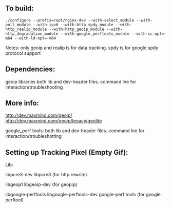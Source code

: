 To build:
-------
```
./configure --prefix=/opt/nginx-dev --with-select_module --with-poll_module --with-ipv6 --with-http_spdy_module --with-http_realip_module --with-http_geoip_module --with-http_degradation_module --with-google_perftools_module --with-cc-opt=-m64 --with-ld-opt=-m64
```
Notes:
only geoip and realip is for data tracking.
spdy is for google spdy protocol support


Dependencies:
-------

geoip libraries both lib and dev-header files. command lne for interaction/troubleshooting

More info: 
-------
http://dev.maxmind.com/geoip/
http://dev.maxmind.com/geoip/legacy/geolite

google_perf tools: both lib and dev-header files. command lne for interaction/troubleshotting

Setting up Tracking Pixel (Empty Gif):
-------

Lib:

libpcre3-dev libpcre3  (for http rewrite)

libgeop1 libgeoip-dev (for geopip)
 

libgoogle-perftools libgoogle-perftools-dev google-perf tools (for google perftool)
